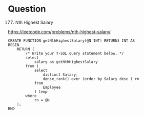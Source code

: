 # Question
177. Nth Highest Salary

https://leetcode.com/problems/nth-highest-salary/

```
CREATE FUNCTION getNthHighestSalary(@N INT) RETURNS INT AS
BEGIN
    RETURN (
        /* Write your T-SQL query statement below. */
        select
            salary as getNthHighestSalary
        from (
            select
                distinct Salary,
                dense_rank() over (order by Salary desc ) rn
            from
                Employee
            ) temp
        where
            rn = @N
    );
END
```
